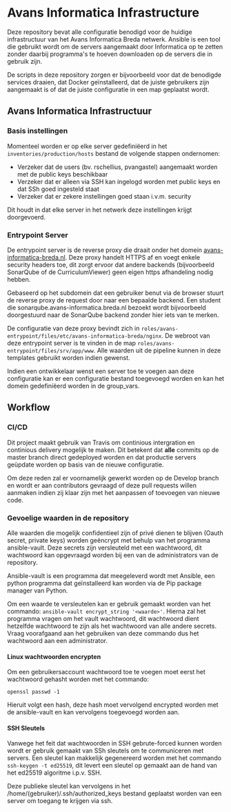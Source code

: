 # Avans Informatica Infrastructure

Deze repository bevat alle configuratie benodigd voor de huidige infrastructuur van
het Avans Informatica Breda netwerk. Ansible is een tool die gebruikt wordt om de servers
aangemaakt door Informatica op te zetten zonder daarbij programma's te hoeven downloaden
op de servers die in gebruik zijn.

De scripts in deze repository zorgen er bijvoorbeeld voor dat de benodigde services
draaien, dat Docker geïnstalleerd, dat de juiste gebruikers zijn aangemaakt is of dat de juiste configuratie in een
map geplaatst wordt.

## Avans Informatica Infrastructuur

### Basis instellingen

Momenteel worden er op elke server gedefiniëerd in het `inventories/production/hosts`
bestand de volgende stappen ondernomen:
- Verzeker dat de users (bv. rschellius, pvangastel) aangemaakt worden met de public keys beschikbaar
- Verzeker dat er alleen via SSH kan ingelogd worden met public keys en dat SSh goed ingesteld staat
- Verzeker dat er zekere instellingen goed staan i.v.m. security

Dit houdt in dat elke server in het netwerk deze instellingen krijgt doorgevoerd.

### Entrypoint Server

De entrypoint server is de reverse proxy die draait onder het domein [avans-informatica-breda.nl](https://avans-informatica-breda.nl).
Deze proxy handelt HTTPS af en voegt enkele security headers toe, dit zorgt ervoor
dat andere backends (bijvoorbeeld SonarQube of de CurriculumViewer) geen eigen https
afhandeling nodig hebben.

Gebaseerd op het subdomein dat een gebruiker benut via de browser stuurt de reverse proxy
de request door naar een bepaalde backend. Een student die 
sonarqube.avans-informatica.breda.nl bezoekt wordt bijvoorbeeld doorgestuurd naar de SonarQube backend
zonder hier iets van te merken. 

De configuratie van deze proxy bevindt zich in `roles/avans-entrypoint/files/etc/avans-informatica-breda/nginx`.
De webroot van deze entrypoint server is te vinden in de map `roles/avans-entrypoint/files/srv/app/www`.
Alle waarden uit de pipeline kunnen in deze templates gebruikt worden indien gewenst.

Indien een ontwikkelaar wenst een server toe te voegen aan deze configuratie kan er een configuratie bestand
toegevoegd worden en kan het domein gedefiniëerd worden in de group_vars.

## Workflow

### CI/CD

Dit project maakt gebruik van Travis om continious intergration en continious delivery
mogelijk te maken. Dit betekent dat **alle** commits op de master branch direct
gedeployed worden en dat productie servers geüpdate worden op basis van de
nieuwe configuratie.

Om deze reden zal er voornamelijk gewerkt worden op de Develop branch en wordt er aan
contributors gevraagd of deze pull requests willen aanmaken indien zij klaar zijn
met het aanpassen of toevoegen van nieuwe code.

### Gevoelige waarden in de repository

Alle waarden die mogelijk confidentieel zijn of privé dienen te blijven (Oauth secret, private keys) worden
geëncrypt met behulp van het programma ansible-vault. Deze secrets zijn versleuteld met een wachtwoord,
dit wachtwoord kan opgevraagd worden bij een van de administrators van de repository.

Ansible-vault is een programma dat meegeleverd wordt met Ansible, een python
programma dat geïnstalleerd kan worden via de Pip package manager van Python.

Om een waarde  te versleutelen kan er gebruik gemaakt worden van het commando:
`ansible-vault encrypt_string '<waarde>'`. Hierna zal het programma vragen om het 
vault wachtwoord, dit wachtwoord dient hetzelfde wachtwoord te zijn als het wachtwoord
van alle andere secrets. Vraag voorafgaand aan het gebruiken van deze commando dus
het wachtwoord aan een administrator.

#### Linux wachtwoorden encrypten

Om een gebruikersaccount wachtwoord toe te voegen moet eerst het wachtwoord gehasht worden
met het commando:

`openssl passwd -1`

Hieruit volgt een hash, deze hash moet vervolgend encrypted worden met de ansible-vault
en kan vervolgens toegevoegd worden aan.

#### SSH Sleutels

Vanwege het feit dat wachtwoorden in SSH gebrute-forced kunnen worden wordt er gebruik
gemaakt van SSh sleutels om te communiceren met servers. Een sleutel kan makkelijk
gegenereerd worden met het commando `ssh-keygen -t ed25519`, dit levert een sleutel op
gemaakt aan de hand van het ed25519 algoritme i.p.v. SSH.

Deze publieke sleutel kan vervolgens in het /home/(gebruiker)/.ssh/authorized_keys bestand
geplaatst worden van een server om toegang te krijgen via ssh.